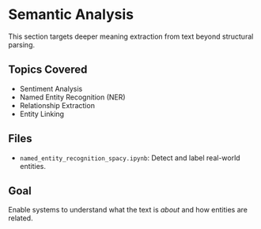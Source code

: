 # Semantic Analysis

This section targets deeper meaning extraction from text beyond structural parsing.

## Topics Covered
- Sentiment Analysis
- Named Entity Recognition (NER)
- Relationship Extraction
- Entity Linking

## Files
- `named_entity_recognition_spacy.ipynb`: Detect and label real-world entities.

## Goal
Enable systems to understand what the text is *about* and how entities are related.
